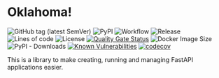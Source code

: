 # Oklahoma!

![GitHub tag (latest SemVer)](https://img.shields.io/github/v/tag/Freonius/oklahoma)
![PyPI](https://img.shields.io/pypi/v/oklahoma)
![Workflow](https://github.com/Freonius/oklahoma/actions/workflows/gh-test.yml/badge.svg)
![Release](https://github.com/Freonius/oklahoma/actions/workflows/gh-release.yml/badge.svg)
![Lines of code](https://img.shields.io/tokei/lines/github/Freonius/oklahoma)
![License](https://img.shields.io/github/license/Freonius/oklahoma)
[![Quality Gate Status](https://sonarcloud.io/api/project_badges/measure?project=freonius_oklahoma&metric=alert_status)](https://sonarcloud.io/summary/new_code?id=freonius_oklahoma)
![Docker Image Size](https://img.shields.io/docker/image-size/freonius/oklahoma)
![PyPI - Downloads](https://img.shields.io/pypi/dm/oklahoma)
[![Known Vulnerabilities](https://snyk.io/test/github/Freonius/oklahoma/badge.svg)](https://snyk.io/test/github/Freonius/oklahoma)
[![codecov](https://codecov.io/gh/Freonius/oklahoma/branch/main/graph/badge.svg?token=RSA7JZ1CWC)](https://codecov.io/gh/Freonius/oklahoma)

This is a library to make creating, running and managing FastAPI applications easier.
